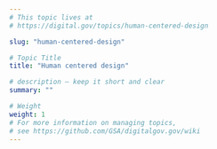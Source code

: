 ```yaml
---
# This topic lives at
# https://digital.gov/topics/human-centered-design

slug: "human-centered-design"

# Topic Title
title: "Human centered design"

# description — keep it short and clear
summary: ""

# Weight
weight: 1
# For more information on managing topics,
# see https://github.com/GSA/digitalgov.gov/wiki
---
```

